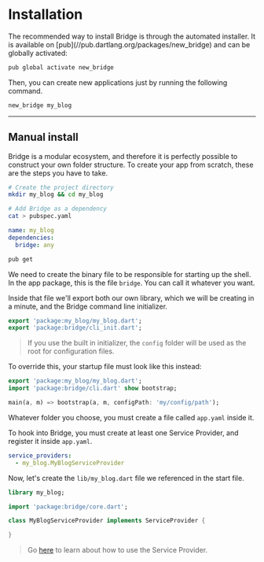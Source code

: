 # Installation
<p class='lead'>
The recommended way to install Bridge is through the automated installer.
It is available on [pub](//pub.dartlang.org/packages/new_bridge) and can be
globally activated:
</p>

```bash
pub global activate new_bridge
```

Then, you can create new applications just by running the following command.

```bash
new_bridge my_blog
```

---

## Manual install
Bridge is a modular ecosystem, and therefore it is perfectly possible to construct your own folder structure. To create your app from scratch, these are the steps you have to take.

```bash
# Create the project directory
mkdir my_blog && cd my_blog

# Add Bridge as a dependency
cat > pubspec.yaml
```
```yaml
name: my_blog
dependencies:
  bridge: any
```
```bash
pub get
```

We need to create the binary file to be responsible for starting up the shell. In the app package, this is the file `bridge`. You can call it whatever you want.

Inside that file we'll export both our own library, which we will be creating in a minute, and the Bridge command line initializer.

```dart
export 'package:my_blog/my_blog.dart';
export 'package:bridge/cli_init.dart';
```

> If you use the built in initializer, the `config` folder will be used as the root for configuration files.

To override this, your startup file must look like this instead:

```dart
export 'package:my_blog/my_blog.dart';
import 'package:bridge/cli.dart' show bootstrap;

main(a, m) => bootstrap(a, m, configPath: 'my/config/path');
```

Whatever folder you choose, you must create a file called `app.yaml` inside it.

To hook into Bridge, you must create at least one Service Provider, and register it inside `app.yaml`.

```yaml
service_providers:
  - my_blog.MyBlogServiceProvider
```

Now, let's create the `lib/my_blog.dart` file we referenced in the start file.

```dart
library my_blog;

import 'package:bridge/core.dart';

class MyBlogServiceProvider implements ServiceProvider {

}
```

> Go [here](#core/service-providers) to learn about how to use the Service Provider.